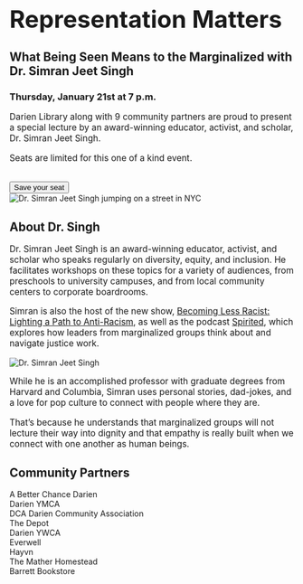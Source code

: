 <div class="text-center margin-bottom-40">
<h1 class="title-center" style="font-weight:bolder; font-size:3em; margin-bottom: 20px;">Representation Matters</h1>
<h2 class="title-v2 title-center">
What Being Seen Means to the Marginalized with Dr. Simran Jeet Singh</h2>
</div>

<div class="margin-bottom-40"></div>

<h3>Thursday, January 21st at 7 p.m.</h3>
<div class="row">
<div class="col-md-5">

<p style="font-size:1.1em !important;">Darien Library along with 9 community partners are proud to present a special lecture by an award-winning educator, activist, and scholar, Dr. Simran Jeet Singh.</p>

<p style="font-size:1.1em !important;">Seats are limited for this one of a kind event.</p>
<br />
<a href="#"><button class="btn-u btn-u-lg btn-u-dark-blue" type="button">Save your seat</button></a>
</div>
<div class="col-md-7">
<img class="img-responsive center-block" src="/uploads/departments/adults/singh_jump.jpg" alt="Dr. Simran Jeet Singh jumping on a street in NYC" />
</div>
</div>

<div class="margin-bottom-40"></div>

<h2>About Dr. Singh</h2>
<div class="row">
<div class="col-md-5">

<p style="font-size:1.1em !important;">Dr. Simran Jeet Singh is an award-winning educator, activist, and scholar who speaks regularly on diversity, equity, and inclusion. He facilitates workshops on these topics for a variety of audiences, from preschools to university campuses, and from local community centers to corporate boardrooms.</p>

<p style="font-size:1.1em !important;">Simran is also the host of the new show, <a href="http://dar.to/382Jfgw">Becoming Less Racist: Lighting a Path to Anti-Racism</a>, as well as the podcast <a href="http://dar.to/3qYaMst">Spirited</a>, which explores how leaders from marginalized groups think about and navigate justice work.</p>

</div>
<div class="col-md-3">
<img class="img-responsive center-block" src="/uploads/departments/adults/simran_jeet_singh_headshot.png" alt="Dr. Simran Jeet Singh" />
<br />
</div>
<div class="col-md-4">

<p style="font-size:1.1em !important;">While he is an accomplished professor with graduate degrees from Harvard and Columbia, Simran uses personal stories, dad-jokes, and a love for pop culture to connect with people where they are.</p>

<p style="font-size:1.1em !important;">That’s because he understands that marginalized groups will not lecture their way into dignity and that empathy is really built when we connect with one another as human beings.</p>

</div>
</div>

<div class="margin-bottom-40"></div>

<h2>Community Partners</h2>

<div class="row">
<div class="col-md-4">
A Better Chance Darien
</div>
<div class="col-md-4">
Darien YMCA
</div>
<div class="col-md-4">
DCA Darien Community Association
</div>
</div>
<div class="row">
<div class="col-md-4">
The Depot
</div>
<div class="col-md-4">
Darien YWCA
</div>
<div class="col-md-4">
Everwell
</div>
</div>
<div class="row">
<div class="col-md-4">
Hayvn
</div>
<div class="col-md-4">
The Mather Homestead
</div>
<div class="col-md-4">
Barrett Bookstore
</div>
</div>